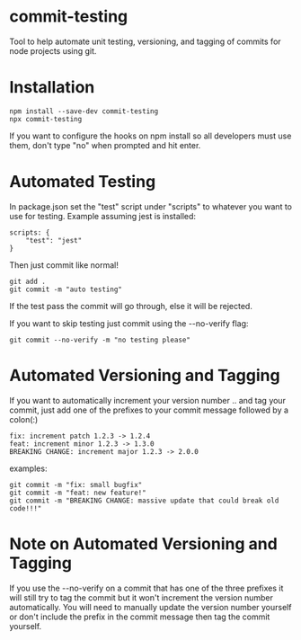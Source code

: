 # commit-testing
Tool to help automate unit testing, versioning, and tagging of commits for node projects using git.

# Installation
```
npm install --save-dev commit-testing
npx commit-testing
```

If you want to configure the hooks on npm install so all developers must use them, don't type "no" when prompted and hit enter.

# Automated Testing
In package.json set the "test" script under "scripts" to whatever you want to use for testing.
Example assuming jest is installed:
```
scripts: {
    "test": "jest"
}
```

Then just commit like normal!
```
git add .
git commit -m "auto testing"
```

If the test pass the commit will go through, else it will be rejected.

If you want to skip testing just commit using the --no-verify flag:
```
git commit --no-verify -m "no testing please"
```
# Automated Versioning and Tagging
If you want to automatically increment your version number <major>.<minor>.<patch> and tag your commit, just add one of the prefixes to your commit message followed by a colon(:)

    fix: increment patch 1.2.3 -> 1.2.4
    feat: increment minor 1.2.3 -> 1.3.0
    BREAKING CHANGE: increment major 1.2.3 -> 2.0.0

examples:
```
git commit -m "fix: small bugfix"
git commit -m "feat: new feature!"
git commit -m "BREAKING CHANGE: massive update that could break old code!!!"
```

# Note on Automated Versioning and Tagging
If you use the --no-verify on a commit that has one of the three prefixes it will still try to tag the commit but it won't increment the version number automatically. You will need to manually update the version number yourself or don't include the prefix in the commit message then tag the commit yourself.